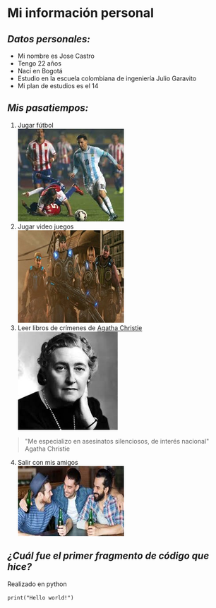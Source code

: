 # Mi información personal
## _Datos personales:_

* Mi nombre es Jose Castro
* Tengo 22 años
* Nací en Bogotá
* Estudio en la escuela colombiana de ingeniería Julio Garavito
* Mi plan de estudios es el 14

## _Mis pasatiempos:_
1. Jugar fútbol\
![](https://github.com/Juank648/Labo-01/blob/master/Jose%20Castro/Imagenes/messi.jpg)
2. Jugar video juegos\
![](https://github.com/Juank648/Labo-01/blob/master/Jose%20Castro/Imagenes/gears%20(1).jpg)
3. Leer libros de crímenes de [Agatha Christie](https://www.biografiasyvidas.com/biografia/c/christie.htm)\
![](https://github.com/Juank648/Labo-01/blob/master/Jose%20Castro/Imagenes/agatha.jpg)
> "Me especializo en asesinatos silenciosos, de interés nacional" Agatha Christie 
4. Salir con mis amigos\
![](https://github.com/Juank648/Labo-01/blob/master/Jose%20Castro/Imagenes/amigos.jpg)

## _¿Cuál fue el primer fragmento de código que hice?_
Realizado en python
```
print("Hello world!")

```